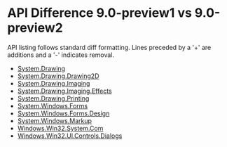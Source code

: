 # API Difference 9.0-preview1 vs 9.0-preview2

API listing follows standard diff formatting.
Lines preceded by a '+' are additions and a '-' indicates removal.

* [System.Drawing](9.0-preview2_System.Drawing.md)
* [System.Drawing.Drawing2D](9.0-preview2_System.Drawing.Drawing2D.md)
* [System.Drawing.Imaging](9.0-preview2_System.Drawing.Imaging.md)
* [System.Drawing.Imaging.Effects](9.0-preview2_System.Drawing.Imaging.Effects.md)
* [System.Drawing.Printing](9.0-preview2_System.Drawing.Printing.md)
* [System.Windows.Forms](9.0-preview2_System.Windows.Forms.md)
* [System.Windows.Forms.Design](9.0-preview2_System.Windows.Forms.Design.md)
* [System.Windows.Markup](9.0-preview2_System.Windows.Markup.md)
* [Windows.Win32.System.Com](9.0-preview2_Windows.Win32.System.Com.md)
* [Windows.Win32.UI.Controls.Dialogs](9.0-preview2_Windows.Win32.UI.Controls.Dialogs.md)
